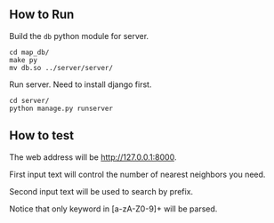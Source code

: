 


## How to Run ##

Build the `db` python module for server.

    cd map_db/
    make py
    mv db.so ../server/server/

Run server. Need to install django first.

    cd server/
    python manage.py runserver


## How to test ##

The web address will be http://127.0.0.1:8000.

First input text will control the number of nearest neighbors you need.

Second input text will be used to search by prefix. 

Notice that only keyword in [a-zA-Z0-9]+ will be parsed.
